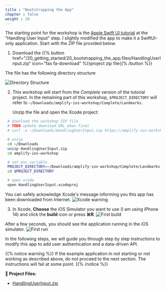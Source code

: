 ```yaml
---
title : "Bootstrapping the App"
chapter : false
weight : 20
---
```


The starting point for the workshop is the [Apple Swift UI tutorial](https://developer.apple.com/tutorials/swiftui/tutorials) at the "Handling User Input" step. I slightly modified the app to make it a SwiftUI-only application. Start with the ZIP file provided below.

1. Download the {{% button href="/20_getting_started/20_bootstrapping_the_app.files/HandlingUserInput.zip" icon="fas fa-download" %}}project zip file{{% /button %}}

The file has the following directory structure

![Directory Structure](/images/20-10-directory-structure.png)

2. This workshop will start from the *Complete* version of the tutorial project.  In the remaining part of this workshop, `$PROJECT_DIRECTORY` will refer to `~/Downloads/amplify-ios-workshop/Complete/Landmarks`.  

    Unzip the file and open the Xcode project:

```bash  
 # download the workshop ZIP file
 # TODO update download URL when final
 # curl -o ~/Downloads/HandlingUserInput.zip https://amplify-ios-workshop-new.go-aws.com/20_getting_started/20_bootstrapping_the_app.files/HandlingUserInput.zip

 # unzip 
 cd ~/Downloads
 unzip HandlingUserInput.zip
 cd amplify-ios-workshop

 # set env variable
 PROJECT_DIRECTORY=~/Downloads/amplify-ios-workshop/Complete/Landmarks
 cd $PROJECT_DIRECTORY

 # open xcode 
 open HandlingUserInput.xcodeproj
 ```

You can safely ackowledge Xcode's message informing you this app has been downloaded from Internet.
![Xcode warning](/images/20-20-xcode-warning.png)

3. In Xcode, **Choose** the iOS Simulator you want to use (I am using iPhone 14) and click the **build** icon <i class="far fa-caret-square-right"></i> or press **&#8984;R**.
![First build](/images/20-20-xcode.png)

After a few seconds, you should see the application running in the iOS simulator.
![First run](/images/20-20-app-start.png)

In the following steps, we will guide you through step by step instructions to modify this app to add user authentication and a data-driven API.

{{% notice warning %}}
If the example application in not starting or not working as described above, do not proceed to the next section. The instructions will fail at some point.</a>
{{% /notice %}}

<!--
{{%attachments title="Project files" pattern=".*.zip"/%}}
-->

**🧷 Project Files:**

- [HandlingUserInput.zip](/20_getting_started/20_bootstrapping_the_app.files/HandlingUserInput.zip)
